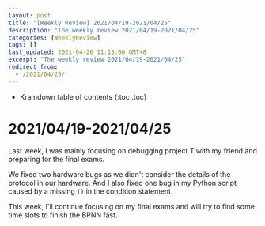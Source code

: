 ```yaml
---
layout: post
title: "[Weekly Review] 2021/04/19-2021/04/25"
description: "The weekly review 2021/04/19-2021/04/25"
categories: [WeeklyReview]
tags: []
last_updated: 2021-04-26 11:13:00 GMT+8
excerpt: "The weekly review 2021/04/19-2021/04/25"
redirect_from:
  - /2021/04/25/
---
```


* Kramdown table of contents
{:toc .toc}
# 2021/04/19-2021/04/25

Last week, I was mainly focusing on debugging project T with my friend and preparing for the final exams.

We fixed two hardware bugs as we didn't consider the details of the protocol in our hardware. And I also fixed one bug in my Python script caused by a missing `()` in the condition statement.

This week, I'll continue focusing on my final exams and will try to find some time slots to finish the BPNN fast.

